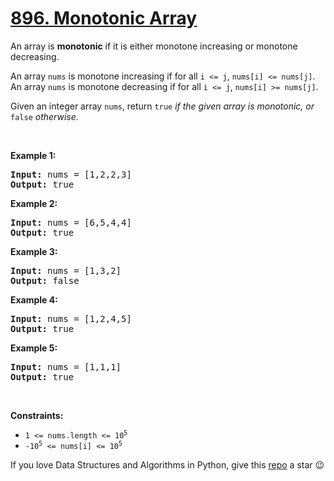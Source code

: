 # [896. Monotonic Array][title]

<p>An array is <strong>monotonic</strong> if it is either monotone increasing or monotone decreasing.</p>
<p>An array <code>nums</code> is monotone increasing if for all <code>i &lt;= j</code>, <code>nums[i] &lt;= nums[j]</code>. An array <code>nums</code> is monotone decreasing if for all <code>i &lt;= j</code>, <code>nums[i] &gt;= nums[j]</code>.</p>
<p>Given an integer array <code>nums</code>, return <code>true</code><em> if the given array is monotonic, or </em><code>false</code><em> otherwise</em>.</p>
<p> </p>
<p><strong>Example 1:</strong></p>
<pre><strong>Input:</strong> nums = [1,2,2,3]
<strong>Output:</strong> true
</pre><p><strong>Example 2:</strong></p>
<pre><strong>Input:</strong> nums = [6,5,4,4]
<strong>Output:</strong> true
</pre><p><strong>Example 3:</strong></p>
<pre><strong>Input:</strong> nums = [1,3,2]
<strong>Output:</strong> false
</pre><p><strong>Example 4:</strong></p>
<pre><strong>Input:</strong> nums = [1,2,4,5]
<strong>Output:</strong> true
</pre><p><strong>Example 5:</strong></p>
<pre><strong>Input:</strong> nums = [1,1,1]
<strong>Output:</strong> true
</pre>
<p> </p>
<p><strong>Constraints:</strong></p>
<ul>
<li><code>1 &lt;= nums.length &lt;= 10<sup>5</sup></code></li>
<li><code>-10<sup>5</sup> &lt;= nums[i] &lt;= 10<sup>5</sup></code></li>
</ul>


If you love Data Structures and Algorithms in Python, give this [repo][me] a star :wink:

[title]: https://leetcode.com/problems/monotonic-array
[me]: https://github.com/bumblebee211196/awesome-python-leetcode